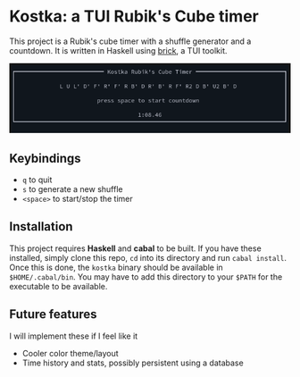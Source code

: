 # Kostka: a TUI Rubik's Cube timer

This project is a Rubik's cube timer with a shuffle generator and a countdown.
It is written in Haskell using [brick](https://github.com/jtdaugherty/brick), a
TUI toolkit.

![screenshot](doc/screenshot.png "Screenshot of the program")

## Keybindings

* `q` to quit
* `s` to generate a new shuffle
* `<space>` to start/stop the timer

## Installation

This project requires **Haskell** and **cabal** to be built. If you have these
installed, simply clone this repo, `cd` into its directory and run `cabal
install`. Once this is done, the `kostka` binary should be available in
`$HOME/.cabal/bin`. You may have to add this directory to your `$PATH` for the
executable to be available.

## Future features

I will implement these if I feel like it

* Cooler color theme/layout
* Time history and stats, possibly persistent using a database
